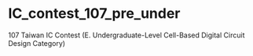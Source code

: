 # IC_contest_107_pre_under
107 Taiwan IC Contest (E. Undergraduate-Level Cell-Based Digital Circuit Design Category)
